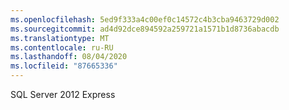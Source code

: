```yaml
---
ms.openlocfilehash: 5ed9f333a4c00ef0c14572c4b3cba9463729d002
ms.sourcegitcommit: ad4d92dce894592a259721a1571b1d8736abacdb
ms.translationtype: MT
ms.contentlocale: ru-RU
ms.lasthandoff: 08/04/2020
ms.locfileid: "87665336"
---
```

SQL Server 2012 Express
